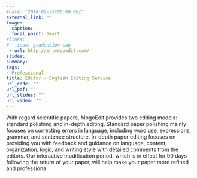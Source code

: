 ```yaml
---
#date: "2018-02-25T00:00:00Z"
external_link: ""
image:
  caption: 
  focal_point: Smart
#links:
# - icon: graduation-cap
 - url: http://en.mogoedit.com/
slides: 
summary: 
tags:
- Professional
title: Editor - English Editing Service
url_code: ""
url_pdf: ""
url_slides: ""
url_video: ""
---
```

With regard scientific papers, MogoEdit provides two editing models: standard polishing and in-depth editing. Standard paper polishing mainly focuses on correcting errors in language, including word use, expressions, grammar, and sentence structure. In-depth paper editing focuses on providing you with feedback and guidance on language, content, organization, logic, and writing style with detailed comments from the editors. Our interactive modification period, which is in effect for 90 days following the return of your paper, will help make your paper more refined and professiona